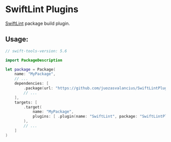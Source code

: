 # SwiftLint Plugins

[SwiftLint](https://github.com/realm/SwiftLint) package build plugin.

## Usage:

```swift
// swift-tools-version: 5.6

import PackageDescription

let package = Package(
    name: "MyPackage",
    // ...
    dependencies: [
        .package(url: "https://github.com/juozasvalancius/SwiftLintPlugins", branch: "main"),
        // ...
    ],
    targets: [
        .target(
            name: "MyPackage",
            plugins: [ .plugin(name: "SwiftLint", package: "SwiftLintPlugins") ]
        ),
        // ...
    ]
)
```
